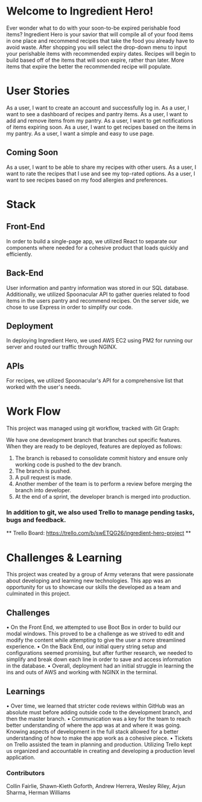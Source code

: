 # Welcome to Ingredient Hero!

Ever wonder what to do with your soon-to-be expired perishable food items? Ingredient Hero is your savior that will compile all of your food items in one place and recommend 
recipes that take the food you already have to avoid waste. After shopping you will select the drop-down menu to input your perishable items with recommended expiry dates. Recipes will begin to build based off of the items that will soon expire, rather than later. More items that expire the better the recommended recipe will populate. 





# User Stories

As a user, I want to create an account and successfully log in.
As a user, I want to see a dashboard of recipes and pantry items.
As a user, I want to add and remove items from my pantry.
As a user, I want to get notifications of items expiring soon.
As a user, I want to get recipes based on the items in my pantry.
As a user, I want a simple and easy to use page.


## Coming Soon

As a user, I want to be able to share my recipes with other users.
As a user, I want to rate the recipes that I use and see my top-rated options.
As a user, I want to see recipes based on my food allergies and preferences.


# Stack


## Front-End

In order to build a single-page app, we utilized React to separate our components where needed for a cohesive product that loads quickly and efficiently. 

## Back-End

User information and pantry information was stored in our SQL database. Additionally, we utilized Spoonacular API to gather queries related to food items in the users pantry and recommend recipes. On the server side, we chose to use Express in order to simplify our code.

## Deployment

In deploying Ingredient Hero, we used AWS EC2 using PM2 for running our server and routed our traffic through NGINX.

## APIs

For recipes, we utilized Spoonacular's API for a comprehensive list that worked with the user's needs.


# Work Flow

This project was managed using git workflow, tracked with Git Graph:


We have one development branch that branches out specific features. When they are ready to be deployed, features are deployed as follows:
1. The branch is rebased to consolidate commit history and ensure only working code is pushed to the dev branch.
2. The branch is pushed.
3. A pull request is made.
4. Another member of the team is to perform a review before merging the branch into developer.
5. At the end of a sprint, the developer branch is merged into production.

### In addition to git, we also used Trello to manage pending tasks, bugs and feedback.

** Trello Board: https://trello.com/b/swETQG26/ingredient-hero-project **



# Challenges & Learning

This project was created by a group of Army veterans that were passionate about developing and learning new technologies. This app was an opportunity for us to showcase 
our skills the developed as a team and culminated in this project.

## Challenges

• On the Front End, we attempted to use Boot Box in order to build our modal windows. This proved to be a challenge as we strived to edit and modify the content while attempting to give the user a more streamlined experience.
• On the Back End, our initial query string setup and configurations seemed promising, but after further research, we needed to simplify and break down each line in order to save and access information in the database.
• Overall, deployment had an initial struggle in learning the ins and outs of AWS and working with NGINX in the terminal.

## Learnings

• Over time, we learned that stricter code reviews within GitHub was an absolute must before adding outside code to the development branch, and then the master branch.
• Communication was a key for the team to reach better understanding of where the app was at and where it was going. Knowing aspects of development in the full stack allowed for a better understanding of how to make the app work as a cohesive piece.
• Tickets on Trello assisted the team in planning and production. Utilizing Trello kept us organized and accountable in creating and developing a production level application.


### Contributors

Collin Fairlie, Shawn-Kieth Goforth, Andrew Herrera, Wesley Riley, Arjun Sharma, Herman Williams